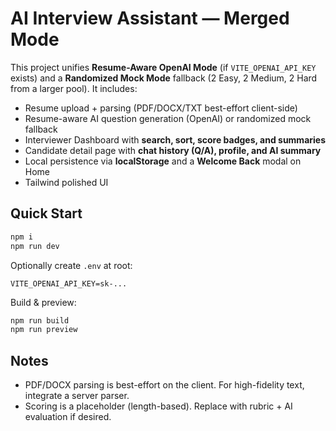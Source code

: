 # AI Interview Assistant — Merged Mode

This project unifies **Resume-Aware OpenAI Mode** (if `VITE_OPENAI_API_KEY` exists) and a **Randomized Mock Mode** fallback (2 Easy, 2 Medium, 2 Hard from a larger pool). It includes:

- Resume upload + parsing (PDF/DOCX/TXT best-effort client-side)
- Resume-aware AI question generation (OpenAI) or randomized mock fallback
- Interviewer Dashboard with **search, sort, score badges, and summaries**
- Candidate detail page with **chat history (Q/A), profile, and AI summary**
- Local persistence via **localStorage** and a **Welcome Back** modal on Home
- Tailwind polished UI

## Quick Start

```bash
npm i
npm run dev
```

Optionally create `.env` at root:

```
VITE_OPENAI_API_KEY=sk-...
```

Build & preview:

```bash
npm run build
npm run preview
```

## Notes

- PDF/DOCX parsing is best-effort on the client. For high-fidelity text, integrate a server parser.
- Scoring is a placeholder (length-based). Replace with rubric + AI evaluation if desired.
